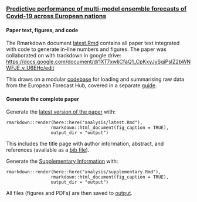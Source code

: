 ### [Predictive performance of multi-model ensemble forecasts of Covid-19 across European nations](https://www.medrxiv.org/content/10.1101/2022.06.16.22276024)

#### Paper text, figures, and code
The Rmarkdown document [latest.Rmd](analysis/latest.Rmd) contains all paper text integrated with code to generate in-line numbers and figures. The paper was collaborated on with trackdown in google drive: https://docs.google.com/document/d/1XT7xwljCfaQ1_CpKxyJySqiPsIZ2bWNWFJE_v_U6EHc/edit

This draws on a modular [codebase](code) for loading and summarising raw data from the European Forecast Hub, covered in a separate [guide](code/readme.md).

#### Generate the complete paper

Generate the [latest version of the paper]([analysis/latest.Rmd](https://github.com/epiforecasts/euro-hub-ensemble/blob/main/analysis/latest.Rmd)) with:

```
rmarkdown::render(here::here("analysis/latest.Rmd"),
                 rmarkdown::html_document(fig_caption = TRUE),
                 output_dir = "output")
```

This includes the title page with author information, abstract, and references (available as a [bib file](references.bib)).

Generate the [Supplementary Information](analysis/supplementary.Rmd) with:
```
rmarkdown::render(here::here("analysis/supplementary.Rmd"),
                 rmarkdown::html_document(fig_caption = TRUE),
                 output_dir = "output")
```

All files (figures and PDFs) are then saved to [output](output).
